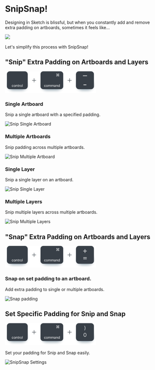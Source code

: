 # SnipSnap!
Designing in Sketch is blissful, but when you constantly add and remove extra padding on artboards, sometimes it feels like...

<img src="https://media.giphy.com/media/hdra3g4bm6fAY/giphy.gif" width="300">


Let's simplify this process with SnipSnap!

## "Snip" Extra Padding on Artboards and Layers

<img src="imgs/Snip Keys.png" width="300">

### Single Artboard
Snip a single artboard with a specified padding.

![Snip Single Artboard](gifs/SnipOneArtboard.gif)

### Multiple Artboards

Snip padding across multiple artboards.

![Snip Multiple Artboard](gifs/SnipMultiArtboards.gif)

### Single Layer

Snip a single layer on an artboard.

![Snip Single Layer](gifs/SnipLayer.gif)

### Multiple Layers

Snip multiple layers across multiple artboards.

![Snip Multiple Layers](gifs/SnipMultiLayers.gif)

## "Snap" Extra Padding on Artboards and Layers

<img src="imgs/Snap Keys.png" width="300">

### Snap on set padding to an artboard.

Add extra padding to single or multiple artboards.

![Snap padding](gifs/SnapArtboard.gif)

## Set Specific Padding for Snip and Snap

<img src="imgs/Settings Keys.png" width="300">

Set your padding for Snip and Snap easily.

![SnipSnap Settings](gifs/Settings.gif)
